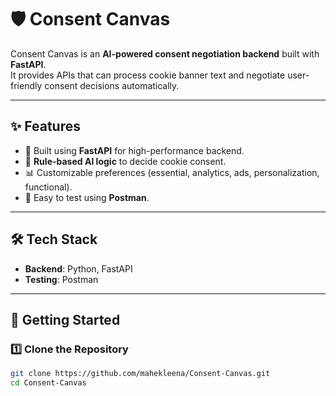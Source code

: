 # 🛡️ Consent Canvas  

Consent Canvas is an **AI-powered consent negotiation backend** built with **FastAPI**.  
It provides APIs that can process cookie banner text and negotiate user-friendly consent decisions automatically.  

---

## ✨ Features
- 🚀 Built using **FastAPI** for high-performance backend.  
- 🤖 **Rule-based AI logic** to decide cookie consent.  
- 📊 Customizable preferences (essential, analytics, ads, personalization, functional).  
- 🧪 Easy to test using **Postman**.  

---

## 🛠️ Tech Stack
- **Backend**: Python, FastAPI  
- **Testing**: Postman  

---

## 🚀 Getting Started

### 1️⃣ Clone the Repository
```bash
git clone https://github.com/mahekleena/Consent-Canvas.git
cd Consent-Canvas
